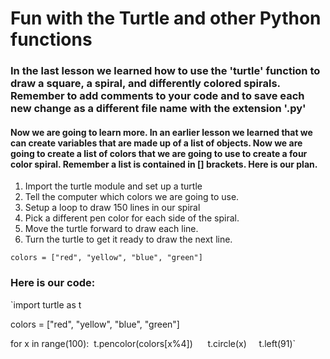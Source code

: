 # Fun with the Turtle and other Python functions

### In the last lesson we learned how to use the 'turtle' function to draw a square, a spiral, and differently colored spirals. Remember to add comments to your code and to save each new change as a different file name with the extension '.py'

#### Now we are going to learn more. In an earlier lesson we learned that we can create variables that are made up of a list of objects. Now we are going to create a list of colors that we are going to use to create a four color spiral. Remember a list is contained in [] brackets. Here is our plan.

1. Import the turtle module and set up a turtle
2. Tell the computer which colors we are going to use.
3. Setup a loop to draw 150 lines in our spiral
4. Pick a different pen color for each side of the spiral.
5. Move the turtle forward to draw each line.
6. Turn the turtle to get it ready to draw the next line.

```
colors = ["red", "yellow", "blue", "green"]
```

### Here is our code:

`import turtle as t 

colors = ["red", "yellow", "blue", "green"] 

for x in range(100): 
 t.pencolor(colors[x%4]) 
     t.circle(x) 
    t.left(91)`


